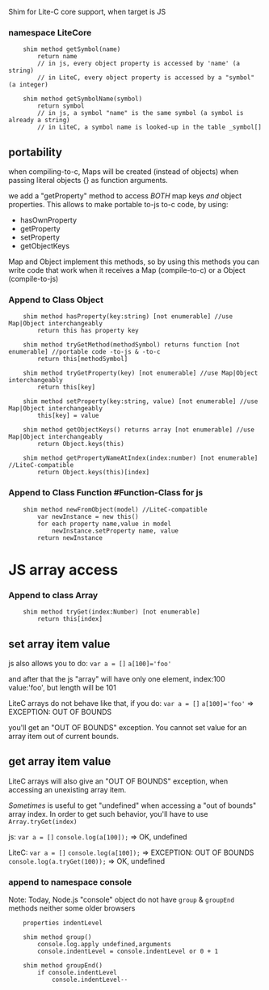
Shim for Lite-C core support, when target is JS

### namespace LiteCore

        shim method getSymbol(name)
            return name
            // in js, every object property is accessed by 'name' (a string)
            // in LiteC, every object property is accessed by a "symbol" (a integer)

        shim method getSymbolName(symbol)
            return symbol
            // in js, a symbol "name" is the same symbol (a symbol is already a string)
            // in LiteC, a symbol name is looked-up in the table _symbol[]


## portability

when compiling-to-c, Maps will be created (instead of objects) when passing 
literal objects {} as function arguments.

we add a "getProperty" method to access *BOTH* map keys *and* object properties.
This allows to make portable to-js to-c code, by using:
- hasOwnProperty
- getProperty
- setProperty
- getObjectKeys

Map and Object implement this methods, so by using this methods
you can write code that work when it receives a Map (compile-to-c) or a Object (compile-to-js)

### Append to Class Object

        shim method hasProperty(key:string) [not enumerable] //use Map|Object interchangeably
            return this has property key

        shim method tryGetMethod(methodSymbol) returns function [not enumerable] //portable code -to-js & -to-c
            return this[methodSymbol]

        shim method tryGetProperty(key) [not enumerable] //use Map|Object interchangeably
            return this[key]            

        shim method setProperty(key:string, value) [not enumerable] //use Map|Object interchangeably
            this[key] = value

        shim method getObjectKeys() returns array [not enumerable] //use Map|Object interchangeably
            return Object.keys(this)

        shim method getPropertyNameAtIndex(index:number) [not enumerable] //LiteC-compatible
            return Object.keys(this)[index]

### Append to Class Function #Function-Class for js

        shim method newFromObject(model) //LiteC-compatible
            var newInstance = new this()
            for each property name,value in model
                newInstance.setProperty name, value
            return newInstance


# JS array access 

### Append to class Array 

        shim method tryGet(index:Number) [not enumerable]
            return this[index]

## set array item value

js also allows you to do: 
 `var a = []`
 `a[100]='foo'`

and after that the js "array" will have only one element, index:100 value:'foo',
but length will be 101

LiteC arrays do not behave like that, if you do:
    `var a = []`
    `a[100]='foo'` => EXCEPTION: OUT OF BOUNDS

you'll get an "OUT OF BOUNDS" exception. You cannot set value for an
array item out of current bounds.

## get array item value

LiteC arrays will also give an "OUT OF BOUNDS" exception, when accessing an unexisting array item.

*Sometimes* is useful to get "undefined" when accessing a "out of bounds" array index.
In order to get such behavior, you'll have to use `Array.tryGet(index)`

js: 
 `var a = []`
 `console.log(a[100]);` => OK, undefined

LiteC:
 `var a = []`
 `console.log(a[100]);` => EXCEPTION: OUT OF BOUNDS
 `console.log(a.tryGet(100));` => OK, undefined



### append to namespace console

Note: Today, Node.js "console" object do not have `group` & `groupEnd` methods
neither some older browsers

        properties indentLevel

        shim method group() 
            console.log.apply undefined,arguments
            console.indentLevel = console.indentLevel or 0 + 1

        shim method groupEnd() 
            if console.indentLevel 
                console.indentLevel--
